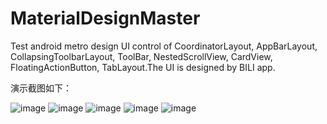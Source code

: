 # MaterialDesignMaster
Test android metro design UI control of CoordinatorLayout, AppBarLayout, CollapsingToolbarLayout, ToolBar, NestedScrollView, CardView, FloatingActionButton, TabLayout.The UI is designed by BILI app.


演示截图如下：

![image](https://github.com/sk569437/MaterialDesignMaster/ScreenShot/1.png)
![image](https://github.com/sk569437/MaterialDesignMaster/ScreenShot/2.png)
![image](https://github.com/sk569437/MaterialDesignMaster/ScreenShot/3.png)
![image](https://github.com/sk569437/MaterialDesignMaster/ScreenShot/4.png)
![image](https://github.com/sk569437/MaterialDesignMaster/ScreenShot/5.png)
